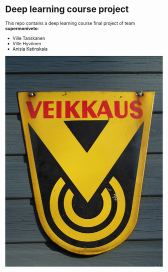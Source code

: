 # Deep learning course project

This repo contains a deep learning course final project of team **supermoniveto**:
- Ville Tanskanen
- Ville Hyvönen
- Anisia Katinskaia

![](veikkaus.JPG)
